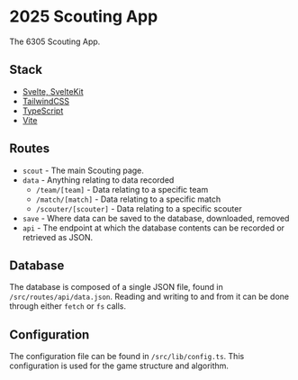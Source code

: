 # 2025 Scouting App

The 6305 Scouting App.

## Stack

- [Svelte, SvelteKit](https://svelte.dev)
- [TailwindCSS](https://tailwindcss.com)
- [TypeScript](https://typescriptlang.org)
- [Vite](https://vitejs.dev)

## Routes

- `scout` - The main Scouting page.
- `data` - Anything relating to data recorded
    - `/team/[team]` - Data relating to a specific team
    - `/match/[match]` - Data relating to a specific match
    - `/scouter/[scouter]` - Data relating to a specific scouter
- `save` - Where data can be saved to the database, downloaded, removed
- `api` - The endpoint at which the database contents can be recorded or retrieved as JSON.

## Database

The database is composed of a single JSON file, found in `/src/routes/api/data.json`. Reading and writing to and from it can be done through either `fetch` or `fs` calls.

## Configuration

The configuration file can be found in `/src/lib/config.ts`. This configuration is used for the game structure and algorithm.
